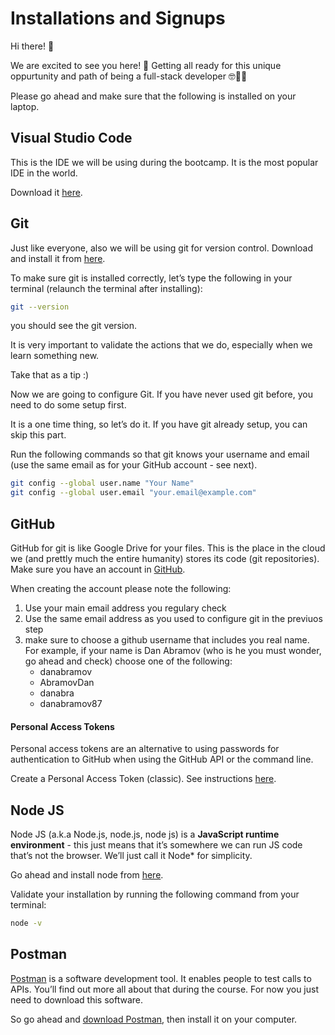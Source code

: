 # Installations and Signups

Hi there! 👋 

We are excited to see you here! 🤩 Getting all ready for this unique oppurtunity and path of being a full-stack developer 🤓🧑‍💻

Please go ahead and make sure that the following is installed on your laptop.

## Visual Studio Code
This is the IDE we will be using during the bootcamp. It is the most popular IDE in the world.

Download it [here](https://code.visualstudio.com/download).

## Git
Just like everyone, also we will be using git for version control. Download and install it from [here](https://git-scm.com/downloads).

To make sure git is installed correctly, let’s type the following in your terminal (relaunch the terminal after installing):
```bash
git --version
```
you should see the git version.

It is very important to validate the actions that we do, especially when we
learn something new.

Take that as a tip :)

Now we are going to configure Git. If you have never used git before, you
need to do some setup first.

It is a one time thing, so let’s do it. If you have git already setup, you can
skip this part.

Run the following commands so that git knows your username and email (use the same email as for your GitHub account - see next).

```bash
git config --global user.name "Your Name"
git config --global user.email "your.email@example.com"
```

## GitHub
GitHub for git is like Google Drive for your files. This is the place in the cloud we (and prettly much the entire humanity) stores its code (git repositories). Make sure you have an account in [GitHub](https://github.com/).

When creating the account please note the following:
1. Use your main email address you regulary check
1. Use the same email address as you used to configure git in the previuos step
1. make sure to choose a github username that includes you real name. For example, if your name is Dan Abramov (who is he you must wonder, go ahead and check) choose one of the following:
    - danabramov
    - AbramovDan
    - danabra
    - danabramov87

#### Personal Access Tokens
Personal access tokens are an alternative to using passwords for authentication to GitHub when using the GitHub API or the command line.

Create a Personal Access Token (classic). See instructions [here](https://docs.github.com/en/authentication/keeping-your-account-and-data-secure/managing-your-personal-access-tokens#creating-a-personal-access-token-classic). 


## Node JS

Node JS (a.k.a Node.js, node.js, node js) is a **JavaScript runtime environment** - this just means that it’s somewhere we can run JS code that’s not the browser. We’ll just call it Node* for simplicity.

Go ahead and install node from [here](https://nodejs.org/en/download).

Validate your installation by running the following command from your terminal:
```bash
node -v
```

## Postman
[Postman](https://www.postman.com/) is a software development tool. It enables people to test calls to APIs. You’ll find out more all about that during the course. For now you just need to download this software. 

So go ahead and [download Postman](https://www.postman.com/downloads/), then install it on your computer.
